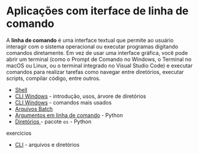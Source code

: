 # Aplicações com iterface de linha de comando

A **linha de comando** é uma interface textual que permite ao usuário interagir com o sistema operacional ou executar programas digitando comandos diretamente. Em vez de usar uma interface gráfica, você pode abrir um terminal (como o Prompt de Comando no Windows, o Terminal no macOS ou Linux, ou o terminal integrado no Visual Studio Code) e executar comandos para realizar tarefas como navegar entre diretórios, executar scripts, compilar código, entre outros.


- [Shell](../CLI01-Linha_de_Comando_Windows.md)
- [CLI Windows](cli_windows.md) - introdução, usos, árvore de diretórios
- [CLI Windows](cli_windows_comandos.md) - comandos mais usados
- [Arquivos Batch](batch.md)
- [Argumentos em linha de comando](args_python.md) - Python
- [Diretórios ](os_python.ipynb) - pacote `os` - Python

exercícios 
- [CLI](ex_cli_windows.md) - arquivos e diretórios
